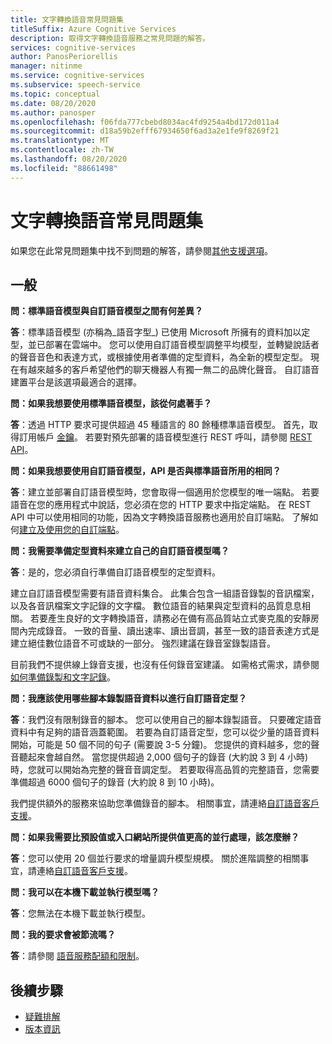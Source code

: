 ```yaml
---
title: 文字轉換語音常見問題集
titleSuffix: Azure Cognitive Services
description: 取得文字轉換語音服務之常見問題的解答。
services: cognitive-services
author: PanosPeriorellis
manager: nitinme
ms.service: cognitive-services
ms.subservice: speech-service
ms.topic: conceptual
ms.date: 08/20/2020
ms.author: panosper
ms.openlocfilehash: f06fda777cbebd8034ac4fd9254a4bd172d011a4
ms.sourcegitcommit: d18a59b2efff67934650f6ad3a2e1fe9f8269f21
ms.translationtype: MT
ms.contentlocale: zh-TW
ms.lasthandoff: 08/20/2020
ms.locfileid: "88661498"
---
```

# <a name="text-to-speech-frequently-asked-questions"></a>文字轉換語音常見問題集

如果您在此常見問題集中找不到問題的解答，請參閱[其他支援選項](support.md)。

## <a name="general"></a>一般

**問：標準語音模型與自訂語音模型之間有何差異？**

**答**：標準語音模型 (亦稱為_語音字型_) 已使用 Microsoft 所擁有的資料加以定型，並已部署在雲端中。 您可以使用自訂語音模型調整平均模型，並轉變說話者的聲音音色和表達方式，或根據使用者準備的定型資料，為全新的模型定型。 現在有越來越多的客戶希望他們的聊天機器人有獨一無二的品牌化聲音。 自訂語音建置平台是該選項最適合的選擇。

**問：如果我想要使用標準語音模型，該從何處著手？**

**答**：透過 HTTP 要求可提供超過 45 種語言的 80 餘種標準語音模型。 首先，取得訂用帳戶 [金鑰](https://docs.microsoft.com/azure/cognitive-services/speech-service/get-started)。 若要對預先部署的語音模型進行 REST 呼叫，請參閱 [REST API](https://docs.microsoft.com/azure/cognitive-services/speech-service/rest-apis)。

**問：如果我想要使用自訂語音模型，API 是否與標準語音所用的相同？**

**答**：建立並部署自訂語音模型時，您會取得一個適用於您模型的唯一端點。 若要語音在您的應用程式中說話，您必須在您的 HTTP 要求中指定端點。 在 REST API 中可以使用相同的功能，因為文字轉換語音服務也適用於自訂端點。 了解如何[建立及使用您的自訂端點](https://docs.microsoft.com/azure/cognitive-services/speech-service/how-to-customize-voice-font#create-and-use-a-custom-voice-endpoint)。

**問：我需要準備定型資料來建立自己的自訂語音模型嗎？**

**答**：是的，您必須自行準備自訂語音模型的定型資料。

建立自訂語音模型需要有語音資料集合。 此集合包含一組語音錄製的音訊檔案，以及各音訊檔案文字記錄的文字檔。 數位語音的結果與定型資料的品質息息相關。 若要產生良好的文字轉換語音，請務必在備有高品質站立式麥克風的安靜房間內完成錄音。 一致的音量、讀出速率、讀出音調，甚至一致的語音表達方式是建立絕佳數位語音不可或缺的一部分。 強烈建議在錄音室錄製語音。

目前我們不提供線上錄音支援，也沒有任何錄音室建議。 如需格式需求，請參閱 [如何準備錄製和文字記錄](https://docs.microsoft.com/azure/cognitive-services/speech-service/how-to-custom-voice-create-voice)。

**問：我應該使用哪些腳本錄製語音資料以進行自訂語音定型？**

**答**：我們沒有限制錄音的腳本。 您可以使用自己的腳本錄製語音。 只要確定語音資料中有足夠的語音涵蓋範圍。 若要為自訂語音定型，您可以從少量的語音資料開始，可能是 50 個不同的句子 (需要說 3-5 分鐘)。 您提供的資料越多，您的聲音聽起來會越自然。 當您提供超過 2,000 個句子的錄音 (大約說 3 到 4 小時) 時，您就可以開始為完整的聲音音調定型。 若要取得高品質的完整語音，您需要準備超過 6000 個句子的錄音 (大約說 8 到 10 小時)。

我們提供額外的服務來協助您準備錄音的腳本。 相關事宜，請連絡[自訂語音客戶支援](mailto:customvoice@microsoft.com?subject=Inquiries%20about%20scripts%20generation%20for%20Custom%20Voice%20creation)。

**問：如果我需要比預設值或入口網站所提供值更高的並行處理，該怎麼辦？**

**答**：您可以使用 20 個並行要求的增量調升模型規模。 關於進階調整的相關事宜，請連絡[自訂語音客戶支援](mailto:customvoice@microsoft.com?subject=Inquiries%20about%20scripts%20generation%20for%20Custom%20Voice%20creation)。

**問：我可以在本機下載並執行模型嗎？**

**答**：您無法在本機下載並執行模型。

**問：我的要求會被節流嗎？**

**答**：請參閱 [語音服務配額和限制](speech-services-quotas-and-limits.md)。

## <a name="next-steps"></a>後續步驟

- [疑難排解](troubleshooting.md)
- [版本資訊](releasenotes.md)
